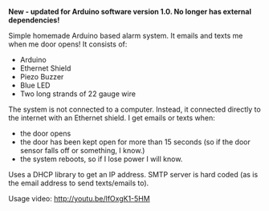 **New - updated for Arduino software version 1.0. No longer has external dependencies!**

Simple homemade Arduino based alarm system. It emails and texts me when me door opens! It consists of:

  * Arduino
  * Ethernet Shield
  * Piezo Buzzer
  * Blue LED
  * Two long strands of 22 gauge wire

The system is not connected to a computer. Instead, it connected directly to the internet with an Ethernet shield. I get emails or texts when:

  * the door opens
  * the door has been kept open for more than 15 seconds (so if the door sensor falls off or something, I know.)
  * the system reboots, so if I lose power I will know.

Uses a DHCP library to get an IP address. SMTP server is hard coded (as is the email address to send texts/emails to).

Usage video: http://youtu.be/lfOxgK1-5HM